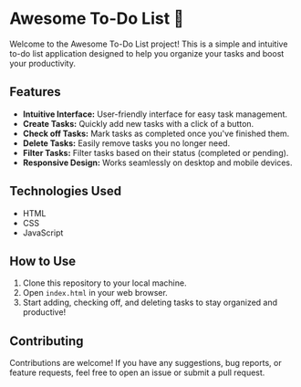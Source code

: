 # Awesome To-Do List 🚀

Welcome to the Awesome To-Do List project! This is a simple and intuitive to-do list application designed to help you organize your tasks and boost your productivity.

## Features

- **Intuitive Interface:** User-friendly interface for easy task management.
- **Create Tasks:** Quickly add new tasks with a click of a button.
- **Check off Tasks:** Mark tasks as completed once you've finished them.
- **Delete Tasks:** Easily remove tasks you no longer need.
- **Filter Tasks:** Filter tasks based on their status (completed or pending).
- **Responsive Design:** Works seamlessly on desktop and mobile devices.

## Technologies Used

- HTML
- CSS
- JavaScript

## How to Use

1. Clone this repository to your local machine.
2. Open `index.html` in your web browser.
3. Start adding, checking off, and deleting tasks to stay organized and productive!

## Contributing

Contributions are welcome! If you have any suggestions, bug reports, or feature requests, feel free to open an issue or submit a pull request.


